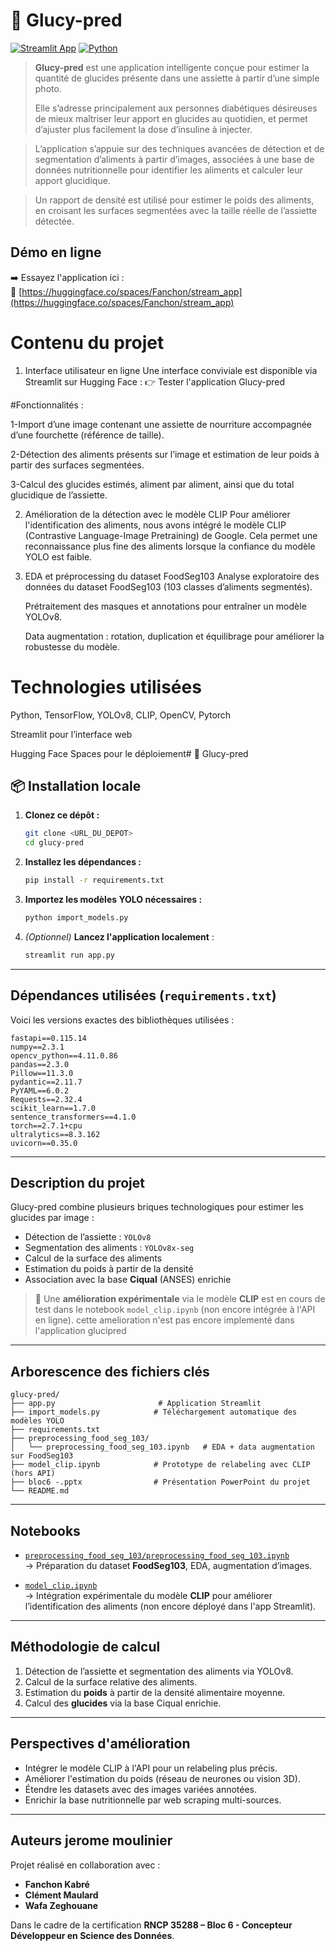 # 🥗 Glucy-pred

[![Streamlit App](https://img.shields.io/badge/Demo-Streamlit-green?logo=streamlit)](https://huggingface.co/spaces/Fanchon/stream_app)
[![Python](https://img.shields.io/badge/Python-3.10+-blue?logo=python)](https://www.python.org/)

> **Glucy-pred** est une application intelligente conçue pour estimer la quantité de glucides présente dans une assiette à partir d’une simple photo.
>
> Elle s’adresse principalement aux personnes diabétiques désireuses de mieux maîtriser leur apport en glucides au quotidien, et permet d’ajuster plus facilement la dose d’insuline à injecter.

>L’application s’appuie sur des techniques avancées de détection et de segmentation d’aliments à partir d’images, associées à une base de données nutritionnelle pour identifier les aliments et calculer leur apport glucidique.

>Un rapport de densité est utilisé pour estimer le poids des aliments, en croisant les surfaces segmentées avec la taille réelle de l’assiette détectée.
>
## Démo en ligne

➡️ Essayez l'application ici :  
🔗 [https://huggingface.co/spaces/Fanchon/stream_app](https://huggingface.co/spaces/Fanchon/stream_app)


# Contenu du projet
1. Interface utilisateur en ligne
Une interface conviviale est disponible via Streamlit sur Hugging Face :
👉 Tester l'application Glucy-pred

#Fonctionnalités :

1-Import d’une image contenant une assiette de nourriture accompagnée d’une fourchette (référence de taille).

2-Détection des aliments présents sur l’image et estimation de leur poids à partir des surfaces segmentées.

3-Calcul des glucides estimés, aliment par aliment, ainsi que du total glucidique de l’assiette.

2. Amélioration de la détection avec le modèle CLIP
Pour améliorer l'identification des aliments, nous avons intégré le modèle CLIP (Contrastive Language-Image Pretraining) de Google.
Cela permet une reconnaissance plus fine des aliments lorsque la confiance du modèle YOLO est faible.

3. EDA et préprocessing du dataset FoodSeg103
Analyse exploratoire des données du dataset FoodSeg103 (103 classes d’aliments segmentés).

   Prétraitement des masques et annotations pour entraîner un modèle YOLOv8.

   Data augmentation : rotation, duplication et équilibrage pour améliorer la robustesse du modèle.

# Technologies utilisées
Python, TensorFlow, YOLOv8, CLIP, OpenCV, Pytorch

Streamlit pour l’interface web

Hugging Face Spaces pour le déploiement# 🥗 Glucy-pred
## 📦 Installation locale

1. **Clonez ce dépôt :**
   ```bash
   git clone <URL_DU_DEPOT>
   cd glucy-pred
   ```

2. **Installez les dépendances :**
   ```bash
   pip install -r requirements.txt
   ```

3. **Importez les modèles YOLO nécessaires :**
   ```bash
   python import_models.py
   ```

4. *(Optionnel)* **Lancez l'application localement** :
   ```bash
   streamlit run app.py
   ```

---

## Dépendances utilisées (`requirements.txt`)

Voici les versions exactes des bibliothèques utilisées :

```text
fastapi==0.115.14
numpy==2.3.1
opencv_python==4.11.0.86
pandas==2.3.0
Pillow==11.3.0
pydantic==2.11.7
PyYAML==6.0.2
Requests==2.32.4
scikit_learn==1.7.0
sentence_transformers==4.1.0
torch==2.7.1+cpu
ultralytics==8.3.162
uvicorn==0.35.0
```

---

## Description du projet

Glucy-pred combine plusieurs briques technologiques pour estimer les glucides par image :

-  Détection de l’assiette : `YOLOv8`
-  Segmentation des aliments : `YOLOv8x-seg`
-  Calcul de la surface des aliments
-  Estimation du poids à partir de la densité
-  Association avec la base **Ciqual** (ANSES) enrichie

> 🧪 Une **amélioration expérimentale** via le modèle **CLIP** est en cours de test dans le notebook `model_clip.ipynb` (non encore intégrée à l'API en ligne).
            cette amelioration n'est pas encore implementé dans l'application glucipred
---

##  Arborescence des fichiers clés

```
glucy-pred/
├── app.py                       # Application Streamlit
├── import_models.py            # Téléchargement automatique des modèles YOLO
├── requirements.txt
├── preprocessing_food_seg_103/
│   └── preprocessing_food_seg_103.ipynb   # EDA + data augmentation sur FoodSeg103
├── model_clip.ipynb            # Prototype de relabeling avec CLIP (hors API)
├── bloc6 -.pptx                # Présentation PowerPoint du projet
└── README.md
```

---

##  Notebooks 

- [`preprocessing_food_seg_103/preprocessing_food_seg_103.ipynb`](preprocessing_food_seg_103/preprocessing_food_seg_103.ipynb)  
  → Préparation du dataset **FoodSeg103**, EDA, augmentation d’images.

- [`model_clip.ipynb`](model_clip.ipynb)  
  → Intégration expérimentale du modèle **CLIP** pour améliorer l’identification des aliments (non encore déployé dans l'app Streamlit).

---

## Méthodologie de calcul

1. Détection de l’assiette et segmentation des aliments via YOLOv8.
2. Calcul de la surface relative des aliments.
3. Estimation du **poids** à partir de la densité alimentaire moyenne.
4. Calcul des **glucides** via la base Ciqual enrichie.

---

## Perspectives d'amélioration

-  Intégrer le modèle CLIP à l'API pour un relabeling plus précis.
-  Améliorer l'estimation du poids (réseau de neurones ou vision 3D).
-  Étendre les datasets avec des images variées annotées.
-  Enrichir la base nutritionnelle par web scraping multi-sources.

---


##  Auteurs jerome moulinier 

Projet réalisé en collaboration avec :

- **Fanchon Kabré**
- **Clément Maulard**
- **Wafa Zeghouane**

Dans le cadre de la certification **RNCP 35288 – Bloc 6 - Concepteur Développeur en Science des Données**.
